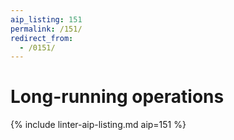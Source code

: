 ```yaml
---
aip_listing: 151
permalink: /151/
redirect_from:
  - /0151/
---
```


# Long-running operations

{% include linter-aip-listing.md aip=151 %}
